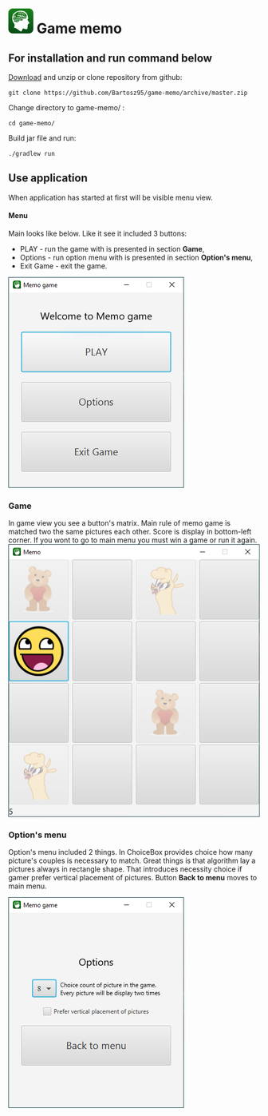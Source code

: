 
# ![](src/main/resources/images/icon.png) Game memo 

## For installation and run command below
 [Download](https://github.com/Bartosz95/game-memo/archive/master.zip) and unzip or clone repository from github:
```shell script
git clone https://github.com/Bartosz95/game-memo/archive/master.zip
```
Change directory to game-memo/ :
```shell script
cd game-memo/
```
Build jar file and run:
```shell script
./gradlew run
```
## Use application
When application has started at first will be visible menu view.
#### Menu
Main looks like below. Like it see it included 3 buttons: 
 * PLAY - run the game with is presented in section **Game**,
 * Options - run option menu with is presented in section **Option's menu**,
 * Exit Game - exit the game.
 
![](description-images/menu.PNG)

### Game
In game view you see a button's matrix. Main rule of memo game is matched two the same pictures each other. Score is display in bottom-left corner. If you wont to go to main menu you must win a game or run it again.
![](description-images/game.PNG)

### Option's menu
Option's menu included 2 things. In ChoiceBox provides choice how many picture's couples  is necessary to match. Great things is that algorithm lay a pictures always in rectangle shape. That introduces necessity choice if gamer prefer vertical placement of pictures. Button **Back to menu** moves to main menu.

![](description-images/options.PNG)